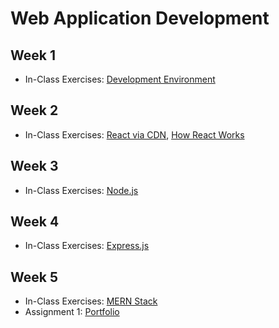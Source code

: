 # Web Application Development

## Week 1

- In-Class Exercises: [Development Environment](WEEK1)

## Week 2

- In-Class Exercises: [React via CDN](WEEK2), [How React Works](WEEK2-2)

## Week 3

- In-Class Exercises: [Node.js](week3-demos)

## Week 4

- In-Class Exercises: [Express.js](WEEK4)

## Week 5

- In-Class Exercises: [MERN Stack](mern_Skeleton)
- Assignment 1: [Portfolio](https://github.com/ttran375/comp229-assignment1)
